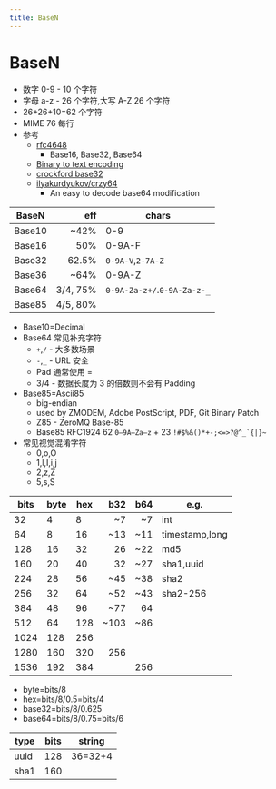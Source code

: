```yaml
---
title: BaseN
---
```


# BaseN

- 数字 0-9 - 10 个字符
- 字母 a-z - 26 个字符,大写 A-Z 26 个字符
- 26+26+10=62 个字符
- MIME 76 每行
- 参考
  - [rfc4648](https://datatracker.ietf.org/doc/html/rfc4648)
    - Base16, Base32, Base64
  - [Binary to text encoding](https://en.wikipedia.org/wiki/Binary-to-text_encoding)
  - [crockford base32](https://www.crockford.com/base32.html)
  - [ilyakurdyukov/crzy64](https://github.com/ilyakurdyukov/crzy64)
    - An easy to decode base64 modification

| BaseN  |      eff | chars                       |
| ------ | -------: | --------------------------- |
| Base10 |     ~42% | 0-9                         |
| Base16 |      50% | 0-9A-F                      |
| Base32 |    62.5% | `0-9A-V`,`2-7A-Z`           |
| Base36 |     ~64% | 0-9A-Z                      |
| Base64 | 3/4, 75% | `0-9A-Za-z+/`.`0-9A-Za-z-_` |
| Base85 | 4/5, 80% |                             |

- Base10=Decimal
- Base64 常见补充字符
  - `+`,`/` - 大多数场景
  - `-`,`_` - URL 安全
  - Pad 通常使用 =
  - 3/4 - 数据长度为 3 的倍数则不会有 Padding
- Base85=Ascii85
  - big-endian
  - used by ZMODEM, Adobe PostScript, PDF, Git Binary Patch
  - Z85 - ZeroMQ Base-85
  - Base85 RFC1924 62 `0–9A–Za–z` + 23 `` !#$%&()*+-;<=>?@^_`{|}~ ``
- 常见视觉混淆字符
  - 0,o,O
  - 1,l,I,i,j
  - 2,z,Z
  - 5,s,S

| bits | byte | hex |  b32 | b64 | e.g.           |
| ---- | ---- | --- | ---: | --: | -------------- |
| 32   | 4    | 8   |   ~7 |  ~7 | int            |
| 64   | 8    | 16  |  ~13 | ~11 | timestamp,long |
| 128  | 16   | 32  |   26 | ~22 | md5            |
| 160  | 20   | 40  |   32 | ~27 | sha1,uuid      |
| 224  | 28   | 56  |  ~45 | ~38 | sha2           |
| 256  | 32   | 64  |  ~52 | ~43 | sha2-256       |
| 384  | 48   | 96  |  ~77 |  64 |
| 512  | 64   | 128 | ~103 | ~86 |
| 1024 | 128  | 256 |      |     |                |
| 1280 | 160  | 320 |  256 |     |                |
| 1536 | 192  | 384 |      | 256 |                |

- byte=bits/8
- hex=bits/8/0.5=bits/4
- base32=bits/8/0.625
- base64=bits/8/0.75=bits/6

| type | bits | string  |
| ---- | ---- | ------- |
| uuid | 128  | 36=32+4 |
| sha1 | 160  |
